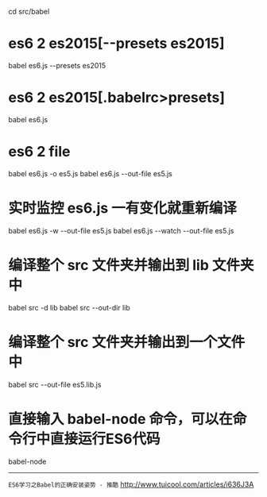 cd src/babel

# es6 2 es2015[--presets es2015]
babel es6.js --presets es2015

# es6 2 es2015[.babelrc>presets]
babel es6.js

# es6 2 file 
babel es6.js -o es5.js
babel es6.js --out-file es5.js

# 实时监控 es6.js 一有变化就重新编译
babel es6.js -w --out-file es5.js
babel es6.js --watch --out-file es5.js

# 编译整个 src 文件夹并输出到 lib 文件夹中
babel src -d lib
babel src --out-dir lib

# 编译整个 src 文件夹并输出到一个文件中
babel src --out-file es5.lib.js

# 直接输入 babel-node 命令，可以在命令行中直接运行ES6代码
babel-node

---
`ES6学习之Babel的正确安装姿势 - 推酷`
http://www.tuicool.com/articles/i636J3A
